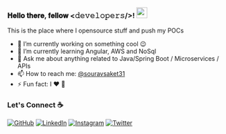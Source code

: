 
### 𝐇𝐞𝐥𝐥𝐨 𝐭𝐡𝐞𝐫𝐞, 𝐟𝐞𝐥𝐥𝐨𝐰 <𝚍𝚎𝚟𝚎𝚕𝚘𝚙𝚎𝚛𝚜/>! <img src="https://media.giphy.com/media/hvRJCLFzcasrR4ia7z/giphy.gif" width="25px"></a>
This is the place where I opensource stuff and push my POCs

- 🔭 I’m currently working on something cool :wink:
- 🌱 I’m currently learning Angular, AWS and NoSql
- 💬 Ask me about anything related to Java/Spring Boot / Microservices / APIs
- 📫 How to reach me: [@souravsaket31](https://twitter.com/souravsaket31) 
- ⚡ Fun fact: I :heart: 📸 


### Let's Connect :coffee:
<p align="left">
	<a href="https://github.com/souravsaket31"><img src="https://img.icons8.com/bubbles/50/000000/github.png" alt="GitHub"/></a>
	<a href="https://www.linkedin.com/in/souravsaket31/"><img src="https://img.icons8.com/bubbles/50/000000/linkedin.png" alt="LinkedIn"/></a>
	<a href="https://www.instagram.com/ne.xt_element/"><img src="https://img.icons8.com/bubbles/50/000000/instagram.png" alt="Instagram"/></a>
	<a href="https://twitter.com/souravsaket31"><img src="https://icons8.com/icon/phOKFKYpe00C/twitterx.png" alt="Twitter"/></a>
</p>



<!--

### Hi there 👋
**souravsaket31/souravsaket31** is a ✨ _special_ ✨ repository because its `README.md` (this file) appears on your GitHub profile.

Here are some ideas to get you started:

- 🔭 I’m currently working on ...
- 🌱 I’m currently learning ...
- 👯 I’m looking to collaborate on ...
- 🤔 I’m looking for help with ...
- 💬 Ask me about ...
- 📫 How to reach me: ...
- 😄 Pronouns: ...
- ⚡ Fun fact: ...
-->
